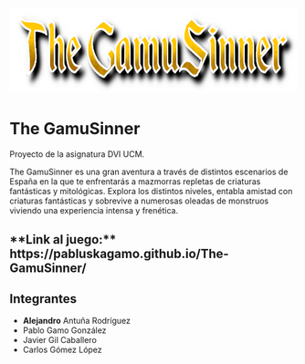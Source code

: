 <h1 align="center">
  <br>
  <img src="./public/img/titulo.png" height="150">
</h1>

# The GamuSinner
Proyecto de la asignatura DVI UCM.

The GamuSinner es una gran aventura a través de distintos escenarios de España en la
que te enfrentarás a mazmorras repletas de criaturas fantásticas y mitológicas. Explora
los distintos niveles, entabla amistad con criaturas fantásticas y sobrevive a numerosas
oleadas de monstruos viviendo una experiencia intensa y frenética.


<h2>**Link al juego:** https://pabluskagamo.github.io/The-GamuSinner/</h2>

## Integrantes
* **Alejandro** Antuña Rodríguez
* Pablo Gamo González
* Javier Gil Caballero
* Carlos Gómez López
